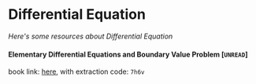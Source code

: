 # Differential Equation
*Here's some resources about Differential Equation*


#### Elementary Differential Equations and Boundary Value Problem [`UNREAD`]
book link: [here](https://pan.baidu.com/s/1P0Z3GHYF5Ky6N9mUdv2fXA), with extraction code: `7h6v`

